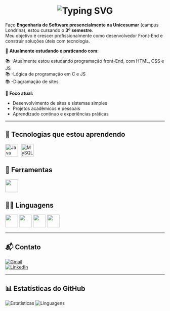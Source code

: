 <h1 align="center">
  <img src="https://readme-typing-svg.herokuapp.com?font=Fira+Code&pause=1000&color=53B14F&center=true&vCenter=true&width=435&lines=Olá%2C+eu+sou+Paulo+Vinícius+%F0%9F%A7%91%E2%80%8D%F0%9F%92%BB" alt="Typing SVG" />
</h1>


Faço **Engenharia de Software presencialmente na Unicesumar** (campus Londrina), estou cursando o **3º semestre**.  
Meu objetivo é crescer profissionalmente como desenvolvedor Front-End e construir soluções úteis com tecnologia.

📘 **Atualmente estudando e praticando com:**

📚 -Atualmente estou estudando programação front-End, com HTML, CSS e JS<br>
📚 -Lógica de programação em C e JS<br>
📚 -Diagramação de sites

🎯 **Foco atual:**

- Desenvolvimento de sites e sistemas simples
- Projetos acadêmicos e pessoais
- Aprendizado contínuo e experiências práticas

---

## 🚀 Tecnologias que estou aprendendo

<div style="display: flex; align-items: center; gap: 10px; flex-wrap: wrap;">

<img src="https://cdn.jsdelivr.net/gh/devicons/devicon/icons/java/java-original.svg" title="Java" alt="Java" width="40" height="40"/>
<img src="https://cdn.jsdelivr.net/gh/devicons/devicon/icons/mysql/mysql-original.svg" title="MySQL" alt="MySQL" width="40" height="40"/>

</div>


## 🧰 Ferramentas

<div>
  <img src="https://cdn.jsdelivr.net/gh/devicons/devicon/icons/vscode/vscode-original.svg" width="40" />
</div>

## 🧑‍💻 Linguagens

<div>
  <img src="https://cdn.jsdelivr.net/gh/devicons/devicon/icons/html5/html5-original.svg" width="40" />
  <img src="https://cdn.jsdelivr.net/gh/devicons/devicon/icons/css3/css3-original.svg" width="40" />
  <img src="https://cdn.jsdelivr.net/gh/devicons/devicon/icons/javascript/javascript-original.svg" width="40" />
  <img src="https://cdn.jsdelivr.net/gh/devicons/devicon/icons/c/c-original.svg" width="40" />
</div>

---

## 📬 Contato

[![Gmail](https://img.shields.io/badge/Gmail-D14836?style=for-the-badge&logo=gmail&logoColor=white)](mailto:paulovcarraro@gmail.com)  
[![LinkedIn](https://img.shields.io/badge/LinkedIn-blue?style=for-the-badge&logo=linkedin&logoColor=white)](https://www.linkedin.com/in/paulo-vinicius-carraro-250619348/)

---

## 📊 Estatísticas do GitHub

![Estatísticas](https://github-readme-stats.vercel.app/api?username=paulovcarraro&show_icons=true&theme=tokyonight)
![Linguagens](https://github-readme-stats.vercel.app/api/top-langs/?username=paulovcarraro&layout=compact&theme=tokyonight)
